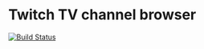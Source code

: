 # Twitch TV channel browser
[![Build Status](https://travis-ci.org/4iar/twitch-channel-browser.svg?branch=master)](https://travis-ci.org/4iar/twitch-channel-browser)
